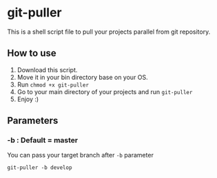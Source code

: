 # git-puller

This is a shell script file to pull your projects parallel from git repository.

## How to use

1. Download this script.
2. Move it in your bin directory base on your OS. 
3. Run `chmod +x git-puller`
4. Go to your main directory of your projects and run ``git-puller``
5. Enjoy :)

## Parameters

### -b : Default = master
You can pass your target branch after ``-b`` parameter
```
git-puller -b develop
```


